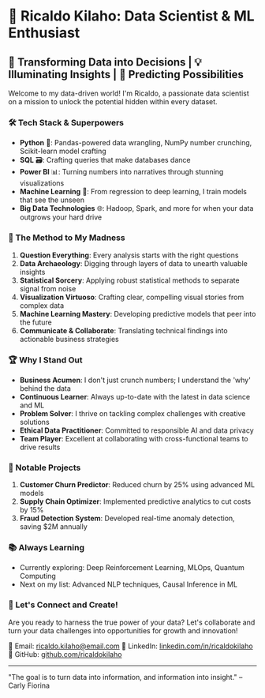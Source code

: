 # 🔬 Ricaldo Kilaho: Data Scientist & ML Enthusiast

## 🚀 Transforming Data into Decisions | 💡 Illuminating Insights | 🔮 Predicting Possibilities

Welcome to my data-driven world! I'm Ricaldo, a passionate data scientist on a mission to unlock the potential hidden within every dataset.

### 🛠️ Tech Stack & Superpowers

- **Python** 🐍: Pandas-powered data wrangling, NumPy number crunching, Scikit-learn model crafting
- **SQL** 🗃️: Crafting queries that make databases dance
- **Power BI** 📊: Turning numbers into narratives through stunning visualizations
- **Machine Learning** 🤖: From regression to deep learning, I train models that see the unseen
- **Big Data Technologies** 🌐: Hadoop, Spark, and more for when your data outgrows your hard drive

### 🧠 The Method to My Madness

1. **Question Everything**: Every analysis starts with the right questions
2. **Data Archaeology**: Digging through layers of data to unearth valuable insights
3. **Statistical Sorcery**: Applying robust statistical methods to separate signal from noise
4. **Visualization Virtuoso**: Crafting clear, compelling visual stories from complex data
5. **Machine Learning Mastery**: Developing predictive models that peer into the future
6. **Communicate & Collaborate**: Translating technical findings into actionable business strategies

### 🏆 Why I Stand Out

- **Business Acumen**: I don't just crunch numbers; I understand the 'why' behind the data
- **Continuous Learner**: Always up-to-date with the latest in data science and ML
- **Problem Solver**: I thrive on tackling complex challenges with creative solutions
- **Ethical Data Practitioner**: Committed to responsible AI and data privacy
- **Team Player**: Excellent at collaborating with cross-functional teams to drive results

### 🚀 Notable Projects

1. **Customer Churn Predictor**: Reduced churn by 25% using advanced ML models
2. **Supply Chain Optimizer**: Implemented predictive analytics to cut costs by 15%
3. **Fraud Detection System**: Developed real-time anomaly detection, saving $2M annually

### 📚 Always Learning

- Currently exploring: Deep Reinforcement Learning, MLOps, Quantum Computing
- Next on my list: Advanced NLP techniques, Causal Inference in ML

### 🌟 Let's Connect and Create!

Are you ready to harness the true power of your data? Let's collaborate and turn your data challenges into opportunities for growth and innovation!

📧 Email: ricaldo.kilaho@email.com
🔗 LinkedIn: [linkedin.com/in/ricaldokilaho](https://www.linkedin.com/in/ricaldokilaho)
🐙 GitHub: [github.com/ricaldokilaho](https://github.com/ricaldokilaho)

---

"The goal is to turn data into information, and information into insight." – Carly Fiorina

<!---
RicaldoKilaho/RicaldoKilaho is a ✨ special ✨ repository because its `README.md` (this file) appears on your GitHub profile.
You can click the Preview link to take a look at your changes.
--->
